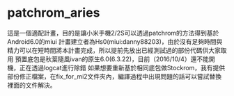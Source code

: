 # patchrom_aries
 這是一個適配計畫，目的是讓小米手機2/2S可以透過patchrom的方法得到基於Android6.0的miui
 計畫建立者為Hs0(miui:danny88203)，由於沒有足夠時間與精力可以在短時間將本計畫完成，所以提前先放出已經測試過的部份代碼供大家取用
 預置底包是秋葉隨風ivan的原生6.0(6.3.22)，目前（2016/10/4）還不能開機，正在透過logcat進行除錯
 如果想要重新基於相同底包做Stockrom，我有提供部份修正檔案，在fix_for_mi2文件夾內，編譯過程中出現問題的話可以嘗試替換裡面的文件解決。
